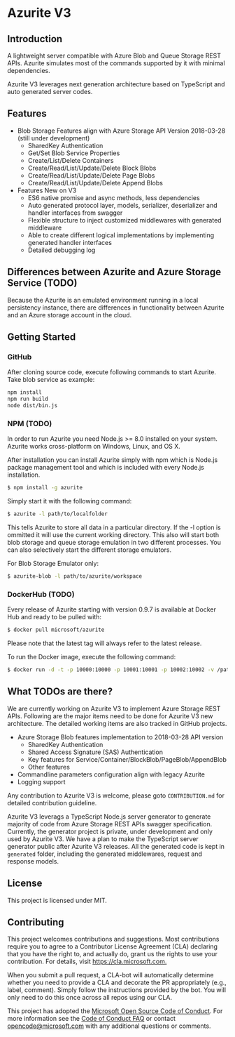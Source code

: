 # Azurite V3

## Introduction

A lightweight server compatible with Azure Blob and Queue Storage REST APIs. Azurite simulates most of the commands supported by it with minimal dependencies.

Azurite V3 leverages next generation architecture based on TypeScript and auto generated server codes.

## Features

- Blob Storage Features align with Azure Storage API Version 2018-03-28 (still under development)
  - SharedKey Authentication
  - Get/Set Blob Service Properties
  - Create/List/Delete Containers
  - Create/Read/List/Update/Delete Block Blobs
  - Create/Read/List/Update/Delete Page Blobs
  - Create/Read/List/Update/Delete Append Blobs
- Features New on V3
  - ES6 native promise and async methods, less dependencies
  - Auto generated protocol layer, models, serializer, deserializer and handler interfaces from swagger
  - Flexible structure to inject customized middlewares with generated middleware
  - Able to create different logical implementations by implementing generated handler interfaces
  - Detailed debugging log

## Differences between Azurite and Azure Storage Service (TODO)

Because the Azurite is an emulated environment running in a local persistency instance, there are differences in functionality between Azurite and an Azure storage account in the cloud.

## Getting Started

### GitHub

After cloning source code, execute following commands to start Azurite. Take blob service as example:

```bash
npm install
npm run build
node dist/bin.js
```

### NPM (TODO)

In order to run Azurite you need Node.js >= 8.0 installed on your system. Azurite works cross-platform on Windows, Linux, and OS X.

After installation you can install Azurite simply with npm which is Node.js package management tool and which is included with every Node.js installation.

```bash
$ npm install -g azurite
```

Simply start it with the following command:

```bash
$ azurite -l path/to/localfolder
```

This tells Azurite to store all data in a particular directory. If the -l option is ommitted it will use the current working directory. This also will start both blob storage and queue storage emulation in two different processes. You can also selectively start the different storage emulators.

For Blob Storage Emulator only:

```bash
$ azurite-blob -l path/to/azurite/workspace
```

### DockerHub (TODO)

Every release of Azurite starting with version 0.9.7 is available at Docker Hub and ready to be pulled with:

```bash
$ docker pull microsoft/azurite
```

Please note that the latest tag will always refer to the latest release.

To run the Docker image, execute the following command:

```bash
$ docker run -d -t -p 10000:10000 -p 10001:10001 -p 10002:10002 -v /path/to/folder:/opt/azurite/folder microsoft/azurite
```

## What TODOs are there?

We are currently working on Azurite V3 to implement Azure Storage REST APIs. Following are the major items need to be done for Azurite V3 new architecture. The detailed working items are also tracked in GitHub projects.

- Azure Storage Blob features implementation to 2018-03-28 API version
  - SharedKey Authentication
  - Shared Access Signature (SAS) Authentication
  - Key features for Service/Container/BlockBlob/PageBlob/AppendBlob
  - Other features
- Commandline parameters configuration align with legacy Azurite
- Logging support

Any contribution to Azurite V3 is welcome, please goto `CONTRIBUTION.md` for detailed contribution guideline.

Azurite V3 leverags a TypeScript Node.js server generator to generate majority of code from Azure Storage REST APIs swagger specification. Currently, the generator project is private, under development and only used by Azurite V3. We have a plan to make the TypeScript server generator public after Azurite V3 releases. All the generated code is kept in `generated` folder, including the generated middlewares, request and response models.

## License

This project is licensed under MIT.

## Contributing

This project welcomes contributions and suggestions. Most contributions require you to agree to a
Contributor License Agreement (CLA) declaring that you have the right to, and actually do, grant us
the rights to use your contribution. For details, visit <https://cla.microsoft.com.>

When you submit a pull request, a CLA-bot will automatically determine whether you need to provide
a CLA and decorate the PR appropriately (e.g., label, comment). Simply follow the instructions
provided by the bot. You will only need to do this once across all repos using our CLA.

This project has adopted the [Microsoft Open Source Code of Conduct](https://opensource.microsoft.com/codeofconduct/).
For more information see the [Code of Conduct FAQ](https://opensource.microsoft.com/codeofconduct/faq/) or
contact [opencode@microsoft.com](mailto:opencode@microsoft.com) with any additional questions or comments.
